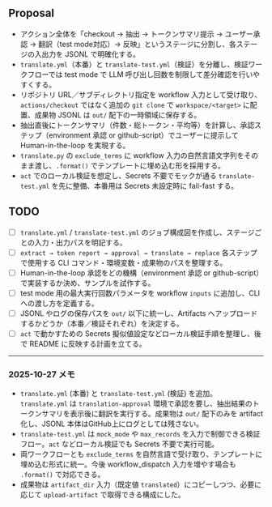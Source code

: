 ## Proposal

- アクション全体を「checkout → 抽出 → トークンサマリ提示 → ユーザー承認 → 翻訳（test mode対応）→ 反映」というステージに分割し、各ステージの入出力を JSONL で明確化する。
- `translate.yml`（本番）と `translate-test.yml`（検証）を分離し、検証ワークフローでは test mode で LLM 呼び出し回数を制限して差分確認を行いやすくする。
- リポジトリ URL／サブディレクトリ指定を workflow 入力として受け取り、`actions/checkout` ではなく追加の `git clone` で `workspace/<target>` に配置、成果物 JSONL は `out/` 配下の一時領域に保存する。
- 抽出直後にトークンサマリ（件数・総トークン・平均等）を計算し、承認ステップ（environment 承認 or github-script）でユーザーに提示して Human-in-the-loop を実現する。
- `translate.py` の `exclude_terms` に workflow 入力の自然言語文字列をそのまま渡し、`.format()` でテンプレートに埋め込む形を採用する。
- `act` でのローカル検証を想定し、Secrets 不要でモックが通る `translate-test.yml` を先に整備、本番用は Secrets 未設定時に fail-fast する。

## TODO

- [ ] `translate.yml` / `translate-test.yml` のジョブ構成図を作成し、ステージごとの入力・出力パスを明記する。
- [ ] `extract → token report → approval → translate → replace` 各ステップで使用する CLI コマンド・環境変数・成果物のパスを整理する。
- [ ] Human-in-the-loop 承認をどの機構（environment 承認 or github-script）で実装するか決め、サンプルを試作する。
- [ ] test mode 用の最大実行回数パラメータを workflow `inputs` に追加し、CLI への渡し方を定義する。
- [ ] JSONL やログの保存パスを `out/` 以下に統一し、Artifacts へアップロードするかどうか（本番／検証それぞれ）を決定する。
- [ ] `act` で動かすための Secrets 擬似値設定などローカル検証手順を整理し、後で README に反映する計画を立てる。

---

### 2025-10-27 メモ
- `translate.yml` (本番) と `translate-test.yml` (検証) を追加。`translate.yml` は `translation-approval` 環境で承認を要し、抽出結果のトークンサマリを表示後に翻訳を実行する。成果物は `out/` 配下のみを artifact 化し、JSONL 本体はGitHub上にログとしては残さない。
- `translate-test.yml` は `mock_mode` や `max_records` を入力で制御できる検証フロー。`act` などローカル検証でも Secrets 不要で実行可能。
- 両ワークフローとも `exclude_terms` を自然言語で受け取り、テンプレートに埋め込む形式に統一。今後 workflow_dispatch 入力を増やす場合も `.format()` で対応できる。
- 成果物は `artifact_dir` 入力（既定値 `translated`）にコピーしつつ、必要に応じて `upload-artifact` で取得できる構成にした。
